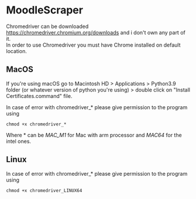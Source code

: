 # MoodleScraper
Chromedriver can be downloaded https://chromedriver.chromium.org/downloads and i don't own any part of it.<br />
In order to use Chromedriver you must have Chrome installed on default location.

## MacOS
If you're using macOS go to Macintosh HD > Applications > Python3.9 folder (or whatever version of python you're using) > double click on "Install Certificates.command" file.

In case of error with chromedriver_* please give permission to the program using

    chmod +x chromedriver_*
Where * can be _MAC_M1_ for Mac with arm processor and _MAC64_ for the intel ones.

## Linux
In case of error with chromedriver_* please give permission to the program using

    chmod +x chromedriver_LINUX64